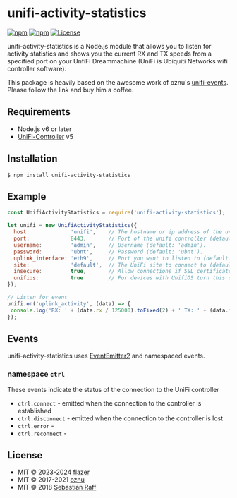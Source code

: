 # unifi-activity-statistics

[![npm](https://img.shields.io/npm/v/unifi-activity-statistics.svg)](https://www.npmjs.com/package/unifi-activity-statistics)
[![npm](https://img.shields.io/npm/dt/unifi-activity-statistics.svg)](https://www.npmjs.com/package/unifi-activity-statistics)
[![License][mit-badge]][mit-url]

 unifi-activity-statistics is a Node.js module that allows you to listen for activity statistics and shows you the current RX and TX speeds from a specified port on your UnfiFi Dreammachine (UniFi is Ubiquiti Networks wifi controller software).  
   
 This package is heavily based on the awesome work of oznu's [unifi-events](https://www.npmjs.com/package/unifi-events).  
 Please follow the link and buy him a coffee.

## Requirements

* Node.js v6 or later
* [UniFi-Controller](https://www.ubnt.com/download/unifi) v5

## Installation

`$ npm install unifi-activity-statistics`

## Example

```javascript
const UnifiActivityStatistics = require('unifi-activity-statistics');

let unifi = new UnifiActivityStatistics({
  host:             'unifi',    // The hostname or ip address of the unifi controller (default: 'unifi')
  port:             8443,       // Port of the unifi controller (default: 8443)
  username:         'admin',    // Username (default: 'admin').
  password:         'ubnt',     // Password (default: 'ubnt').
  uplink_interface: 'eth9',     // Port you want to listen to (default: eth9).
  site:             'default',  // The UniFi site to connect to (default: 'default').
  insecure:         true,       // Allow connections if SSL certificate check fails (default: false).
  unifios:          true        // For devices with UnifiOS turn this on
});

// Listen for event
unifi.on('uplink_activity', (data) => {
 console.log('RX: ' + (data.rx / 125000).toFixed(2) + ' TX: ' + (data.tx / 125000).toFixed(2));
});
```

## Events

unifi-activity-statistics uses [EventEmitter2](https://github.com/asyncly/EventEmitter2) and namespaced events. 

### namespace `ctrl`

These events indicate the status of the connection to the UniFi controller

* `ctrl.connect` - emitted when the connection to the controller is established
* `ctrl.disconnect` - emitted when the connection to the controller is lost
* `ctrl.error` - 
* `ctrl.reconnect` - 

## License

* MIT © 2023-2024 [flazer](https://github.com/flazer)
* MIT © 2017-2021 [oznu](https://github.com/oznu)
* MIT © 2018 [Sebastian Raff](https://github.com/hobbyquaker)    

[mit-badge]: https://img.shields.io/badge/License-MIT-blue.svg?style=flat
[mit-url]: LICENSE
